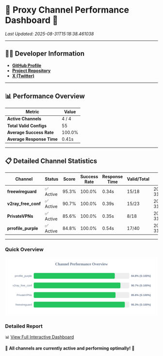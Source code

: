 # 🌟 Proxy Channel Performance Dashboard 🌟

_Last Updated: 2025-08-31T15:18:38.461038_

---

## 👩‍💻 Developer Information

- **[GitHub Profile](https://github.com/4n0nymou3)**  
- **[Project Repository](https://github.com/4n0nymou3/multi-proxy-config-fetcher)**  
- **[X (Twitter)](https://x.com/4n0nymou3)**  

---

## 📊 Performance Overview

| Metric                | Value       |
|-----------------------|-------------|
| **Active Channels**   | 4 / 4       |
| **Total Valid Configs** | 55          |
| **Average Success Rate** | 100.0%      |
| **Average Response Time** | 0.41s       |

---

## 📋 Detailed Channel Statistics

| Channel          | Status     | Score  | Success Rate | Response Time | Valid/Total | Last Success               |
|------------------|------------|--------|--------------|---------------|-------------|----------------------------|
| **freewireguard**  | ✅ Active  | 95.3%  | 100.0% | 0.34s         | 15/18       | 2025-08-31T15:18:38.459265 |
| **v2ray_free_conf**  | ✅ Active  | 90.7%  | 100.0% | 0.39s         | 15/23       | 2025-08-31T15:18:37.710051 |
| **PrivateVPNs**  | ✅ Active  | 85.6%  | 100.0% | 0.35s         | 8/18       | 2025-08-31T15:18:38.094569 |
| **prrofile_purple**  | ✅ Active  | 84.8%  | 100.0% | 0.54s         | 17/40       | 2025-08-31T15:18:37.267250 |

---

### Quick Overview
<div align="center">
  <a href="https://raw.githubusercontent.com/nullluser/NullRepo/refs/heads/main/assets/channel_stats_chart.svg">
    <img src="https://raw.githubusercontent.com/nullluser/NullRepo/refs/heads/main/assets/channel_stats_chart.svg" alt="Source Performance Statistics" width="800">
  </a>
</div>

### Detailed Report
📊 [View Full Interactive Dashboard](https://htmlpreview.github.io/?https://github.com/nullluser/NullRepo/blob/main/assets/performance_report.html)

🎉 **All channels are currently active and performing optimally!** 🎉
